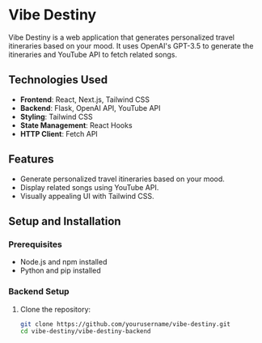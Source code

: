 # Vibe Destiny

Vibe Destiny is a web application that generates personalized travel itineraries based on your mood. It uses OpenAI's GPT-3.5 to generate the itineraries and YouTube API to fetch related songs.

## Technologies Used

- **Frontend**: React, Next.js, Tailwind CSS
- **Backend**: Flask, OpenAI API, YouTube API
- **Styling**: Tailwind CSS
- **State Management**: React Hooks
- **HTTP Client**: Fetch API

## Features

- Generate personalized travel itineraries based on your mood.
- Display related songs using YouTube API.
- Visually appealing UI with Tailwind CSS.

## Setup and Installation

### Prerequisites

- Node.js and npm installed
- Python and pip installed

### Backend Setup

1. Clone the repository:
   ```sh
   git clone https://github.com/yourusername/vibe-destiny.git
   cd vibe-destiny/vibe-destiny-backend
